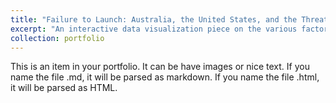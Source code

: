 ```yaml
---
title: "Failure to Launch: Australia, the United States, and the Threat of Innefficient Innovation"
excerpt: "An interactive data visualization piece on the various factors of innovation in the US and Australia. <br/><img src='/images/graph-final.gif'>"
collection: portfolio
---
```


This is an item in your portfolio. It can be have images or nice text. If you name the file .md, it will be parsed as markdown. If you name the file .html, it will be parsed as HTML. 
